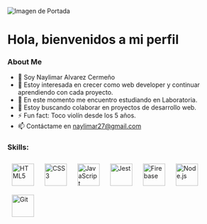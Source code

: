 ![Imagen de Portada](https://media.licdn.com/dms/image/D4E16AQGigXQRyYMBYA/profile-displaybackgroundimage-shrink_350_1400/0/1689548894494?e=1698883200&v=beta&t=USlXaaF60Me6cCiWOjPmm4_2qVqM_-qxn4c4q2KSGm0)
# Hola, bienvenidos a mi perfil
### About Me
- 👋 Soy Naylimar Alvarez Cermeño
- 👀 Estoy interesada en crecer como web developer y continuar aprendiendo con cada proyecto.
- 🌱 En este momento me encuentro estudiando en Laboratoria.
- 💞️ Estoy buscando colaborar en proyectos de desarrollo web.
- ⚡ Fun fact: Toco violín desde los 5 años.
- 📫 Contáctame en naylimar27@gmail.com

<!---
Nayde227/Nayde227 is a ✨ special ✨ repository because its `README.md` (this file) appears on your GitHub profile.
You can click the Preview link to take a look at your changes.
--->
### Skills: 

<div> 
<a href="https://en.wikipedia.org/wiki/HTML5" target="_blank"><img style="margin: 10px" src="https://profilinator.rishav.dev/skills-assets/html5-original-wordmark.svg" alt="HTML5" height="50" /></a> 
<a href="https://www.w3schools.com/css/" target="_blank"><img style="margin: 10px" src="https://profilinator.rishav.dev/skills-assets/css3-original-wordmark.svg" alt="CSS3" height="50" /></a>  
 <a href="https://www.javascript.com/" target="_blank"><img style="margin: 10px" src="https://profilinator.rishav.dev/skills-assets/javascript-original.svg" alt="JavaScript" height="50" /></a>
<a href="https://www.jestjs.io/" target="_blank"><img style="margin: 10px" src="https://profilinator.rishav.dev/skills-assets/jest.svg" alt="Jest" height="50" /></a>  
<a href="https://firebase.google.com/" target="_blank"><img style="margin: 10px" src="https://profilinator.rishav.dev/skills-assets/firebase.png" alt="Firebase" height="50" /></a>
<a href="https://nodejs.org/" target="_blank"><img style="margin: 10px" src="https://profilinator.rishav.dev/skills-assets/nodejs-original-wordmark.svg" alt="Node.js" height="50" /></a> 
<a href="https://github.com/" target="_blank"><img style="margin: 10px" src="https://profilinator.rishav.dev/skills-assets/git-scm-icon.svg" alt="Git" height="50" /></a>
</div>

